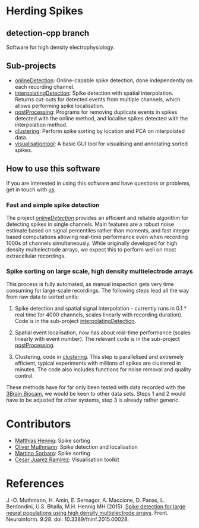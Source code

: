 Herding Spikes
==============
detection-cpp branch
--------------------


Software for high density electrophysiology.

## Sub-projects

 - [onlineDetection](onlineDetection): Online-capable spike detection, done independently on each recording channel.
 - [interpolatingDetection](interpolatingDetection): Spike detection with spatial interpolation. Returns cut-outs for detected events from multiple channels, which allows performing spike localisation.
 - [postProcessing](postProcessing): Programs for removing duplicate events in spikes detected with the online method, and localise spikes detected with the interpolation method.
 - [clustering](clustering): Perform spike sorting by location and PCA on interpolated data.
 - [visualisationtool](visualisationtool): A basic GUI tool for visualising and annotating sorted spikes.

## How to use this software

If you are interested in using this software and have questions or problems, get in touch with [us](http://homepages.inf.ed.ac.uk/mhennig/index.html).

### Fast and simple spike detection

The project *[onlineDetection](onlineDetection)* provides an efficient and reliable algorithm for detecting spikes in single channels.
Main features are a robust noise estimate based on signal percentiles rather than moments, and fast integer based computations allowing real-time performance even when recording 1000s of channels simultaneously. While originally developed for high density multielectrode arrays, we expect this to perform well on most extracellular recordings.

### Spike sorting on large scale, high density multielectrode arrays

This process is fully automated, as manual inspection gets very time consuming for large-scale recordings. The following steps lead all the way from raw data to sorted units:

1. Spike detection and spatial signal interpolation - currently runs in 0.1 * real time for 4000 channels, scales linearly with recording duration). Code is in the sub-project [interpolatingDetection](interpolatingDetection).

2. Spatial event localisation, now has about real-time performance (scales linearly with event number).
The relevant code is in the sub-project  [postProcessing](postProcessing).

3. Clustering, code in [clustering](clustering). This step is parallelised and extremely efficient, typical experiments with millions of spikes are clustered in minutes. The code also includes functions for noise removal and quality control.

These methods have for far only been tested with data recorded with the [3Brain Biocam](http://www.3brain.com/biocam-system), we would be keen to other data sets. Steps 1 and 2 would have to be adjusted for other systems, step 3 is already rather generic.

# Contributors
- [Matthias Hennig](http://homepages.inf.ed.ac.uk/mhennig/index.html): Spike sorting
- [Oliver Muthmann](mailto:ollimuh@googlemail.com): Spike detection and localisation
- [Martino Sorbaro](http://martinosorb.github.io): Spike sorting
- [Cesar Juarez Ramirez](mailto:cesaripn2@gmail.com): Visualisation toolkit

# References

J.-O. Muthmann, H. Amin, E. Sernagor, A. Maccione, D. Panas, L. Berdondini, U.S. Bhalla, M.H. Hennig MH (2015). [Spike detection for large neural populations using high density multielectrode arrays](http://journal.frontiersin.org/article/10.3389/fninf.2015.00028/abstract). Front. Neuroinform. 9:28. doi: 10.3389/fninf.2015.00028.
